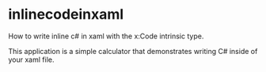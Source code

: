 inlinecodeinxaml
================

How to write inline c# in xaml with the x:Code intrinsic type.

This application is a simple calculator that demonstrates writing C# inside of your xaml file.
